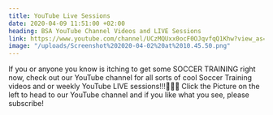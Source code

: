 ```yaml
---
title: YouTube Live Sessions
date: 2020-04-09 11:51:00 +02:00
heading: BSA YouTube Channel Videos and LIVE Sessions
link: https://www.youtube.com/channel/UCzMQUxx0ocF0OJqvfqQ1Khw?view_as=subscriber
image: "/uploads/Screenshot%202020-04-02%20at%2010.45.50.png"
---
```


If you or anyone you know is itching to get some SOCCER TRAINING right now, check out our YouTube channel for all sorts of cool Soccer Training videos and or weekly YouTube LIVE sessions!!!💪💪💪 Click the Picture on the left to head to our YouTube channel and if you like what you see, please subscribe!